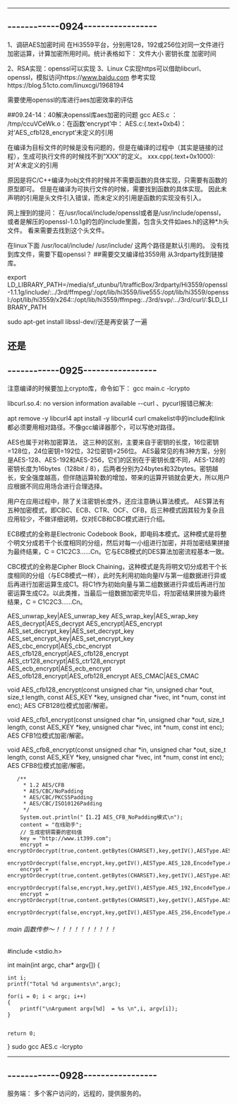 ---------------------------------
------------0924-----------------
---------------------------------

1、调研AES加密时间
   在Hi3559平台，分别用128，192或256位对同一文件进行加密运算，计算加密所用时间。统计表格如下：
文件大小 密钥长度 加密时间 
      
2、RSA实现：openssl可以实现
3、Linux C实现https可以借助libcurl、openssl，模拟访问https://www.baidu.com
参考实现https://blog.51cto.com/linuxcgi/1968194

需要使用openssl的库进行aes加密效率的评估

##09.24-14：40解决openssl库aes加密的问题
gcc AES.c ：
/tmp/ccuVCeWk.o：在函数‘encrypt’中：
AES.c:(.text+0xb4)：对‘AES_cfb128_encrypt’未定义的引用

在编译为目标文件的时候是没有问题的，但是在编译的过程中（其实是链接的过程），生成可执行文件的时候找不到”XXX”的定义。
xxx.cpp(.text+0x1000):对'A'未定义的引用

原因是将C/C++编译为obj文件的时候并不需要函数的具体实现，只需要有函数的原型即可。
但是在编译为可执行文件的时候，需要找到函数的具体实现。 
因此未声明的引用是头文件引入错误，而未定义的引用是函数的实现没有引入。


网上搜到的提问：
在/usr/local/include/openssl或者是/usr/include/openssl，或者是解压的openssl-1.0.1g的包的include里面，包含头文件如aes.h的这种*.h头文件。
看来需要去找到这个头文件。

在linux下面 /usr/local/include/ /usr/include/ 这两个路径是默认引用的。
没有找到库文件，需要下载openssl？
##需要交叉编译给3559用
从3rdparty找到链接库。

export LD_LIBRARY_PATH=/media/sf_utunbu/1/trafficBox/3rdparty/Hi3559/openssl-1.1.1g/include/:../3rd/ffmpeg/:/opt/lib/hi3559/live555:/opt/lib/hi3559/openssl:/opt/lib/hi3559/x264::/opt/lib/hi3559/ffmpeg:../3rd/svp/:../3rd/curl/:$LD_LIBRARY_PATH

sudo apt-get install libssl-dev//还是再安装了一遍

还是
---------------------------------
------------0925-----------------
---------------------------------
注意编译的时候要加上crypto库，命令如下：
gcc main.c -lcrypto

libcurl.so.4: no version information available --curl 、pycurl报错已解决:

apt remove -y libcurl4
apt install -y libcurl4 curl
cmakelist中的include和link都必须要用相对路径。不像gcc编译器那个，可以写绝对路径。



AES也属于对称加密算法，
这三种的区别，主要来自于密钥的长度，16位密钥=128位，24位密钥=192位，32位密钥=256位。
AES最常见的有3种方案，分别是AES-128、AES-192和AES-256，它们的区别在于密钥长度不同，AES-128的密钥长度为16bytes（128bit / 8），后两者分别为24bytes和32bytes。密钥越长，安全强度越高，但伴随运算轮数的增加，带来的运算开销就会更大，所以用户应根据不同应用场合进行合理选择。

用户在应用过程中，除了关注密钥长度外，还应注意确认算法模式。
AES算法有五种加密模式，即CBC、ECB、CTR、OCF、CFB，后三种模式因其较为复杂且应用较少，不做详细说明，仅对ECB和CBC模式进行介绍。


ECB模式的全称是Electronic Codebook Book，即电码本模式。这种模式是将整个明文分成若干个长度相同的分组，然后对每一小组进行加密，并将加密结果拼接为最终结果，C = C1C2C3......Cn。它与ECB模式的DES算法加密流程基本一致。

CBC模式的全称是Cipher Block Chaining，这种模式是先将明文切分成若干个长度相同的分组（与ECB模式一样），此时先利用初始向量IV与第一组数据进行异或后再进行加密运算生成C1。将C1作为初始向量与第二组数据进行异或后再进行加密运算生成C2。以此类推，当最后一组数据加密完毕后，将加密结果拼接为最终结果，C = C1C2C3......Cn。

AES_unwrap_key|AES_unwrap_key
AES_wrap_key|AES_wrap_key
AES_decrypt|AES_decrypt
AES_encrypt|AES_encrypt
AES_set_decrypt_key|AES_set_decrypt_key
AES_set_encrypt_key|AES_set_encrypt_key
AES_cbc_encrypt|AES_cbc_encrypt
AES_cfb128_encrypt|AES_cfb128_encrypt
AES_ctr128_encrypt|AES_ctr128_encrypt
AES_ecb_encrypt|AES_ecb_encrypt
AES_ofb128_encrypt|AES_ofb128_encrypt
AES_CMAC|AES_CMAC

void AES_cfb128_encrypt(const unsigned char *in, unsigned char *out,
    size_t length, const AES_KEY *key,
    unsigned char *ivec, int *num, const int enc);
AES CFB128位模式加密/解密。

void AES_cfb1_encrypt(const unsigned char *in, unsigned char *out,
    size_t length, const AES_KEY *key,
    unsigned char *ivec, int *num, const int enc);
AES CFB1位模式加密/解密。

void AES_cfb8_encrypt(const unsigned char *in, unsigned char *out,
    size_t length, const AES_KEY *key,
    unsigned char *ivec, int *num, const int enc);
AES CFB8位模式加密/解密。


       /**
         * 1.2 AES/CFB
         * AES/CBC/NoPadding
         * AES/CBC/PKCS5Padding
         * AES/CBC/ISO10126Padding
         */
        System.out.println("【1.2】AES_CFB_NoPadding模式\n");
        content = "在线助手";
        // 生成密钥需要的密码值
        key = "http://www.it399.com";
        encrypt = encryptOrdecrypt(true,content.getBytes(CHARSET),key,getIV(),AESType.AES_128,EncodeType.AES_CFB_PKCS5Padding);
        encryptOrdecrypt(false,encrypt,key,getIV(),AESType.AES_128,EncodeType.AES_CFB_PKCS5Padding);
        encrypt = encryptOrdecrypt(true,content.getBytes(CHARSET),key,getIV(),AESType.AES_192,EncodeType.AES_CFB_PKCS5Padding);
        encryptOrdecrypt(false,encrypt,key,getIV(),AESType.AES_192,EncodeType.AES_CFB_PKCS5Padding);
        encrypt = encryptOrdecrypt(true,content.getBytes(CHARSET),key,getIV(),AESType.AES_256,EncodeType.AES_CFB_PKCS5Padding);
        encryptOrdecrypt(false,encrypt,key,getIV(),AESType.AES_256,EncodeType.AES_CFB_PKCS5Padding);


######    main 函数传参～！！！！！！！！！！
#include <stdio.h>

int main(int argc, char* argv[])
{

    int i;
    printf("Total %d arguments\n",argc);

    for(i = 0; i < argc; i++)
    {
        printf("\nArgument argv[%d]  = %s \n",i, argv[i]);
    }


    return 0;
}
sudo gcc AES.c -lcrypto


---------------------------------
------------0928-----------------
---------------------------------
服务端：
	多个客户访问的，远程的，提供服务的。
